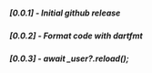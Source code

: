 ##### [0.0.1] - Initial github release
##### [0.0.2] - Format code with dartfmt
##### [0.0.3] - await _user?.reload();